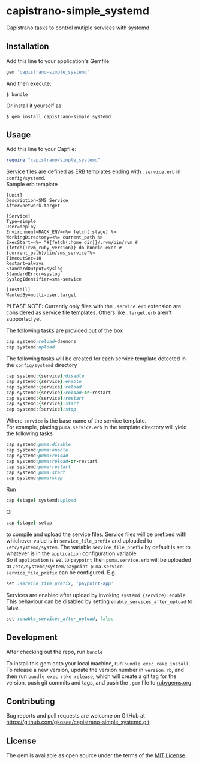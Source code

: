 # capistrano-simple_systemd

Capistrano tasks to control mutiple services with systemd

## Installation

Add this line to your application's Gemfile:

```ruby
gem 'capistrano-simple_systemd'
```

And then execute:

    $ bundle

Or install it yourself as:

    $ gem install capistrano-simple_systemd

## Usage

Add this line to your Capfile:

```ruby
require "capistrano/simple_systemd"
```

Service files are defined as ERB templates ending with `.service.erb` in `config/systemd`. <br>
Sample erb template
```
[Unit]
Description=SMS Service
After=network.target

[Service]
Type=simple
User=deploy
Environment=RACK_ENV=<%= fetch(:stage) %>
WorkingDirectory=<%= current_path %>
ExecStart=<%= "#{fetch(:home_dir)}/.rvm/bin/rvm #{fetch(:rvm_ruby_version)} do bundle exec #{current_path}/bin/sms_service"%>
TimeoutSec=10
Restart=always
StandardOutput=syslog
StandardError=syslog
SyslogIdentifier=sms-service

[Install]
WantedBy=multi-user.target
```
PLEASE NOTE: Currently only files with the  `.service.erb` extension are considered as service file templates. Others like `.target.erb` aren't supported yet

The following tasks are provided out of the box
```ruby
cap systemd:reload-daemons
cap systemd:upload
```

The following tasks will be created for each service template detected in the `config/systemd` directory

```ruby
cap systemd:{service}:disable
cap systemd:{service}:enable
cap systemd:{service}:reload
cap systemd:{service}:reload-or-restart
cap systemd:{service}:restart
cap systemd:{service}:start
cap systemd:{service}:stop
```
Where `service` is the base name of the service template. <br>
For example, placing `puma.service.erb` in the template directory will yield the following tasks
```ruby
cap systemd:puma:disable
cap systemd:puma:enable
cap systemd:puma:reload
cap systemd:puma:reload-or-restart
cap systemd:puma:restart
cap systemd:puma:start
cap systemd:puma:stop
```

Run 
```ruby
cap {stage} systemd:upload
```
Or
```ruby
cap {stage} setup
```

to compile and upload the service files. Service files will be prefixed with whichever value is in `service_file_prefix` and uploaded to `/etc/systemd/system`. The variable `service_file_prefix` by default is set to whatever is in the `application` configuration variable. <br>So if `application` is set to `paypoint` then `puma.service.erb` will be uploaded to `/etc/systemd/system/paypoint-puma.service`. <br>
`service_file_prefix` can be configured. E.g.
```ruby
set :service_file_prefix, 'paypoint-app'
```

Services are enabled after upload by invoking `systemd:{service}:enable`. This behaviour can be disabled by setting `enable_services_after_upload` to false.
```ruby
set :enable_services_after_upload, false
```

## Development

After checking out the repo, run `bundle`

To install this gem onto your local machine, run `bundle exec rake install`. To release a new version, update the version number in `version.rb`, and then run `bundle exec rake release`, which will create a git tag for the version, push git commits and tags, and push the `.gem` file to [rubygems.org](https://rubygems.org).

## Contributing

Bug reports and pull requests are welcome on GitHub at https://github.com/gkosae/capistrano-simple_systemd.git.

## License

The gem is available as open source under the terms of the [MIT License](https://opensource.org/licenses/MIT).
